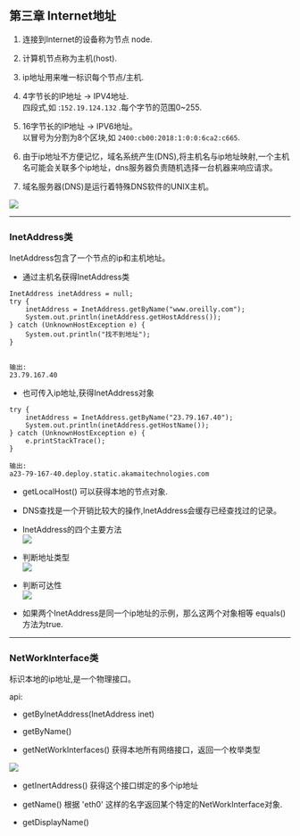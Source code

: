 ## 第三章 Internet地址 

 
1. 连接到Internet的设备称为节点 node.  

2. 计算机节点称为主机(host).  

3. ip地址用来唯一标识每个节点/主机.  

4. 4字节长的IP地址 -> IPV4地址.  
四段式,如 :`152.19.124.132`  .每个字节的范围0~255. 

5. 16字节长的IP地址 -> IPV6地址。  
以冒号为分割为8个区块,如 `2400:cb00:2018:1:0:0:6ca2:c665`.  

6. 由于ip地址不方便记忆，域名系统产生(DNS),将主机名与ip地址映射,一个主机名可能会关联多个ip地址，dns服务器负责随机选择一台机器来响应请求。  

7. 域名服务器(DNS)是运行着特殊DNS软件的UNIX主机。  


 ![](https://timgsa.baidu.com/timg?image&quality=80&size=b9999_10000&sec=1561977411599&di=b3884ab9b40b5d727c82b5817e4ba70f&imgtype=0&src=http%3A%2F%2Fimg2.zol.com.cn%2Fproduct%2F15_450x337%2F414%2FceIZvfzozhNk.jpg)    

---  


### InetAddress类    

InetAddress包含了一个节点的ip和主机地址。

- 通过主机名获得InetAddress类  
```
InetAddress inetAddress = null;
try {
    inetAddress = InetAddress.getByName("www.oreilly.com");
    System.out.println(inetAddress.getHostAddress());
} catch (UnknownHostException e) {
    System.out.println("找不到地址");
}  


输出:  
23.79.167.40
```

- 也可传入ip地址,获得InetAddress对象

```
try {
    inetAddress = InetAddress.getByName("23.79.167.40");
    System.out.println(inetAddress.getHostName());
} catch (UnknownHostException e) {
    e.printStackTrace();
}  

输出:  
a23-79-167-40.deploy.static.akamaitechnologies.com
```  

- getLocalHost() 可以获得本地的节点对象.  

- DNS查找是一个开销比较大的操作,InetAddress会缓存已经查找过的记录。


- InetAddress的四个主要方法  
![](https://ws1.sinaimg.cn/large/9c347cably1g4keevom8pj20m20550ui.jpg)  

-  判断地址类型  
![](https://ws1.sinaimg.cn/large/9c347cably1g4kegygm50j20kz065tbn.jpg)  

- 判断可达性  
![](https://ws1.sinaimg.cn/large/9c347cably1g4kej7fuw8j20l602ut9i.jpg)  


- 如果两个InetAddress是同一个ip地址的示例，那么这两个对象相等 equals()方法为true.  



---  

### NetWorkInterface类  
标识本地的ip地址,是一个物理接口。  

api:  

- getByInetAddress(InetAddress inet)  

- getByName()  

- getNetWorkInterfaces() 获得本地所有网络接口，返回一个枚举类型    

![](https://ws1.sinaimg.cn/large/9c347cably1g4kes9pmj1j20ig05576g.jpg)  

 - getInertAddress() 获得这个接口绑定的多个ip地址  
 
 - getName()  根据 'eth0' 这样的名字返回某个特定的NetWorkInterface对象.  
 
 - getDisplayName()  
 
 
 

